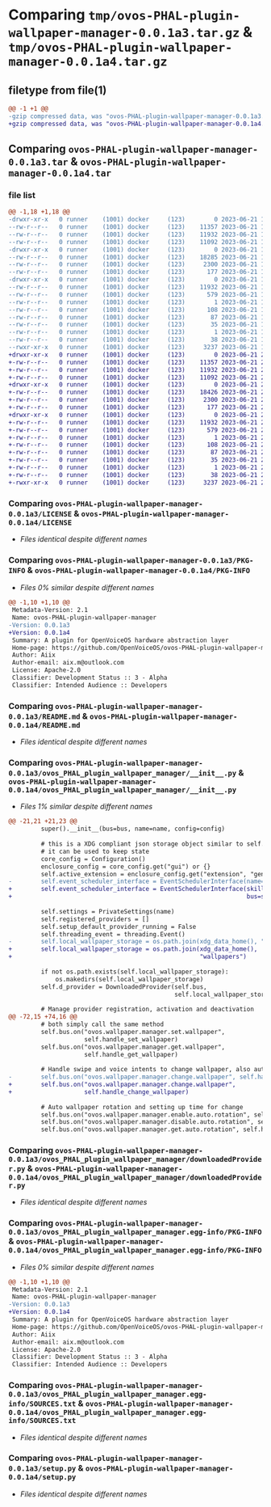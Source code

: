 # Comparing `tmp/ovos-PHAL-plugin-wallpaper-manager-0.0.1a3.tar.gz` & `tmp/ovos-PHAL-plugin-wallpaper-manager-0.0.1a4.tar.gz`

## filetype from file(1)

```diff
@@ -1 +1 @@
-gzip compressed data, was "ovos-PHAL-plugin-wallpaper-manager-0.0.1a3.tar", last modified: Wed Jun 21 19:41:38 2023, max compression
+gzip compressed data, was "ovos-PHAL-plugin-wallpaper-manager-0.0.1a4.tar", last modified: Wed Jun 21 21:05:07 2023, max compression
```

## Comparing `ovos-PHAL-plugin-wallpaper-manager-0.0.1a3.tar` & `ovos-PHAL-plugin-wallpaper-manager-0.0.1a4.tar`

### file list

```diff
@@ -1,18 +1,18 @@
-drwxr-xr-x   0 runner    (1001) docker     (123)        0 2023-06-21 19:41:38.596827 ovos-PHAL-plugin-wallpaper-manager-0.0.1a3/
--rw-r--r--   0 runner    (1001) docker     (123)    11357 2023-06-21 19:41:32.000000 ovos-PHAL-plugin-wallpaper-manager-0.0.1a3/LICENSE
--rw-r--r--   0 runner    (1001) docker     (123)    11932 2023-06-21 19:41:38.596827 ovos-PHAL-plugin-wallpaper-manager-0.0.1a3/PKG-INFO
--rw-r--r--   0 runner    (1001) docker     (123)    11092 2023-06-21 19:41:32.000000 ovos-PHAL-plugin-wallpaper-manager-0.0.1a3/README.md
-drwxr-xr-x   0 runner    (1001) docker     (123)        0 2023-06-21 19:41:38.596827 ovos-PHAL-plugin-wallpaper-manager-0.0.1a3/ovos_PHAL_plugin_wallpaper_manager/
--rw-r--r--   0 runner    (1001) docker     (123)    18285 2023-06-21 19:41:32.000000 ovos-PHAL-plugin-wallpaper-manager-0.0.1a3/ovos_PHAL_plugin_wallpaper_manager/__init__.py
--rw-r--r--   0 runner    (1001) docker     (123)     2300 2023-06-21 19:41:32.000000 ovos-PHAL-plugin-wallpaper-manager-0.0.1a3/ovos_PHAL_plugin_wallpaper_manager/downloadedProvider.py
--rw-r--r--   0 runner    (1001) docker     (123)      177 2023-06-21 19:41:32.000000 ovos-PHAL-plugin-wallpaper-manager-0.0.1a3/ovos_PHAL_plugin_wallpaper_manager/version.py
-drwxr-xr-x   0 runner    (1001) docker     (123)        0 2023-06-21 19:41:38.596827 ovos-PHAL-plugin-wallpaper-manager-0.0.1a3/ovos_PHAL_plugin_wallpaper_manager.egg-info/
--rw-r--r--   0 runner    (1001) docker     (123)    11932 2023-06-21 19:41:38.000000 ovos-PHAL-plugin-wallpaper-manager-0.0.1a3/ovos_PHAL_plugin_wallpaper_manager.egg-info/PKG-INFO
--rw-r--r--   0 runner    (1001) docker     (123)      579 2023-06-21 19:41:38.000000 ovos-PHAL-plugin-wallpaper-manager-0.0.1a3/ovos_PHAL_plugin_wallpaper_manager.egg-info/SOURCES.txt
--rw-r--r--   0 runner    (1001) docker     (123)        1 2023-06-21 19:41:38.000000 ovos-PHAL-plugin-wallpaper-manager-0.0.1a3/ovos_PHAL_plugin_wallpaper_manager.egg-info/dependency_links.txt
--rw-r--r--   0 runner    (1001) docker     (123)      108 2023-06-21 19:41:38.000000 ovos-PHAL-plugin-wallpaper-manager-0.0.1a3/ovos_PHAL_plugin_wallpaper_manager.egg-info/entry_points.txt
--rw-r--r--   0 runner    (1001) docker     (123)       87 2023-06-21 19:41:38.000000 ovos-PHAL-plugin-wallpaper-manager-0.0.1a3/ovos_PHAL_plugin_wallpaper_manager.egg-info/requires.txt
--rw-r--r--   0 runner    (1001) docker     (123)       35 2023-06-21 19:41:38.000000 ovos-PHAL-plugin-wallpaper-manager-0.0.1a3/ovos_PHAL_plugin_wallpaper_manager.egg-info/top_level.txt
--rw-r--r--   0 runner    (1001) docker     (123)        1 2023-06-21 19:41:38.000000 ovos-PHAL-plugin-wallpaper-manager-0.0.1a3/ovos_PHAL_plugin_wallpaper_manager.egg-info/zip-safe
--rw-r--r--   0 runner    (1001) docker     (123)       38 2023-06-21 19:41:38.596827 ovos-PHAL-plugin-wallpaper-manager-0.0.1a3/setup.cfg
--rwxr-xr-x   0 runner    (1001) docker     (123)     3237 2023-06-21 19:41:32.000000 ovos-PHAL-plugin-wallpaper-manager-0.0.1a3/setup.py
+drwxr-xr-x   0 runner    (1001) docker     (123)        0 2023-06-21 21:05:07.054426 ovos-PHAL-plugin-wallpaper-manager-0.0.1a4/
+-rw-r--r--   0 runner    (1001) docker     (123)    11357 2023-06-21 21:05:02.000000 ovos-PHAL-plugin-wallpaper-manager-0.0.1a4/LICENSE
+-rw-r--r--   0 runner    (1001) docker     (123)    11932 2023-06-21 21:05:07.054426 ovos-PHAL-plugin-wallpaper-manager-0.0.1a4/PKG-INFO
+-rw-r--r--   0 runner    (1001) docker     (123)    11092 2023-06-21 21:05:02.000000 ovos-PHAL-plugin-wallpaper-manager-0.0.1a4/README.md
+drwxr-xr-x   0 runner    (1001) docker     (123)        0 2023-06-21 21:05:07.054426 ovos-PHAL-plugin-wallpaper-manager-0.0.1a4/ovos_PHAL_plugin_wallpaper_manager/
+-rw-r--r--   0 runner    (1001) docker     (123)    18426 2023-06-21 21:05:02.000000 ovos-PHAL-plugin-wallpaper-manager-0.0.1a4/ovos_PHAL_plugin_wallpaper_manager/__init__.py
+-rw-r--r--   0 runner    (1001) docker     (123)     2300 2023-06-21 21:05:02.000000 ovos-PHAL-plugin-wallpaper-manager-0.0.1a4/ovos_PHAL_plugin_wallpaper_manager/downloadedProvider.py
+-rw-r--r--   0 runner    (1001) docker     (123)      177 2023-06-21 21:05:02.000000 ovos-PHAL-plugin-wallpaper-manager-0.0.1a4/ovos_PHAL_plugin_wallpaper_manager/version.py
+drwxr-xr-x   0 runner    (1001) docker     (123)        0 2023-06-21 21:05:07.054426 ovos-PHAL-plugin-wallpaper-manager-0.0.1a4/ovos_PHAL_plugin_wallpaper_manager.egg-info/
+-rw-r--r--   0 runner    (1001) docker     (123)    11932 2023-06-21 21:05:07.000000 ovos-PHAL-plugin-wallpaper-manager-0.0.1a4/ovos_PHAL_plugin_wallpaper_manager.egg-info/PKG-INFO
+-rw-r--r--   0 runner    (1001) docker     (123)      579 2023-06-21 21:05:07.000000 ovos-PHAL-plugin-wallpaper-manager-0.0.1a4/ovos_PHAL_plugin_wallpaper_manager.egg-info/SOURCES.txt
+-rw-r--r--   0 runner    (1001) docker     (123)        1 2023-06-21 21:05:07.000000 ovos-PHAL-plugin-wallpaper-manager-0.0.1a4/ovos_PHAL_plugin_wallpaper_manager.egg-info/dependency_links.txt
+-rw-r--r--   0 runner    (1001) docker     (123)      108 2023-06-21 21:05:07.000000 ovos-PHAL-plugin-wallpaper-manager-0.0.1a4/ovos_PHAL_plugin_wallpaper_manager.egg-info/entry_points.txt
+-rw-r--r--   0 runner    (1001) docker     (123)       87 2023-06-21 21:05:07.000000 ovos-PHAL-plugin-wallpaper-manager-0.0.1a4/ovos_PHAL_plugin_wallpaper_manager.egg-info/requires.txt
+-rw-r--r--   0 runner    (1001) docker     (123)       35 2023-06-21 21:05:07.000000 ovos-PHAL-plugin-wallpaper-manager-0.0.1a4/ovos_PHAL_plugin_wallpaper_manager.egg-info/top_level.txt
+-rw-r--r--   0 runner    (1001) docker     (123)        1 2023-06-21 21:05:07.000000 ovos-PHAL-plugin-wallpaper-manager-0.0.1a4/ovos_PHAL_plugin_wallpaper_manager.egg-info/zip-safe
+-rw-r--r--   0 runner    (1001) docker     (123)       38 2023-06-21 21:05:07.054426 ovos-PHAL-plugin-wallpaper-manager-0.0.1a4/setup.cfg
+-rwxr-xr-x   0 runner    (1001) docker     (123)     3237 2023-06-21 21:05:02.000000 ovos-PHAL-plugin-wallpaper-manager-0.0.1a4/setup.py
```

### Comparing `ovos-PHAL-plugin-wallpaper-manager-0.0.1a3/LICENSE` & `ovos-PHAL-plugin-wallpaper-manager-0.0.1a4/LICENSE`

 * *Files identical despite different names*

### Comparing `ovos-PHAL-plugin-wallpaper-manager-0.0.1a3/PKG-INFO` & `ovos-PHAL-plugin-wallpaper-manager-0.0.1a4/PKG-INFO`

 * *Files 0% similar despite different names*

```diff
@@ -1,10 +1,10 @@
 Metadata-Version: 2.1
 Name: ovos-PHAL-plugin-wallpaper-manager
-Version: 0.0.1a3
+Version: 0.0.1a4
 Summary: A plugin for OpenVoiceOS hardware abstraction layer
 Home-page: https://github.com/OpenVoiceOS/ovos-PHAL-plugin-wallpaper-manager
 Author: Aiix
 Author-email: aix.m@outlook.com
 License: Apache-2.0
 Classifier: Development Status :: 3 - Alpha
 Classifier: Intended Audience :: Developers
```

### Comparing `ovos-PHAL-plugin-wallpaper-manager-0.0.1a3/README.md` & `ovos-PHAL-plugin-wallpaper-manager-0.0.1a4/README.md`

 * *Files identical despite different names*

### Comparing `ovos-PHAL-plugin-wallpaper-manager-0.0.1a3/ovos_PHAL_plugin_wallpaper_manager/__init__.py` & `ovos-PHAL-plugin-wallpaper-manager-0.0.1a4/ovos_PHAL_plugin_wallpaper_manager/__init__.py`

 * *Files 1% similar despite different names*

```diff
@@ -21,21 +21,23 @@
         super().__init__(bus=bus, name=name, config=config)
 
         # this is a XDG compliant json storage object similar to self.settings in MycroftSkill
         # it can be used to keep state
         core_config = Configuration()
         enclosure_config = core_config.get("gui") or {}
         self.active_extension = enclosure_config.get("extension", "generic")
-        self.event_scheduler_interface = EventSchedulerInterface(name=name, bus=self.bus)
+        self.event_scheduler_interface = EventSchedulerInterface(skill_id=name,
+                                                                 bus=self.bus)
 
         self.settings = PrivateSettings(name)
         self.registered_providers = []
         self.setup_default_provider_running = False
         self.threading_event = threading.Event()
-        self.local_wallpaper_storage = os.path.join(xdg_data_home(), "wallpapers")
+        self.local_wallpaper_storage = os.path.join(xdg_data_home(),
+                                                    "wallpapers")
     
         if not os.path.exists(self.local_wallpaper_storage):
             os.makedirs(self.local_wallpaper_storage)
         self.d_provider = DownloadedProvider(self.bus,
                                              self.local_wallpaper_storage)
 
         # Manage provider registration, activation and deactivation
@@ -72,15 +74,16 @@
         # both simply call the same method
         self.bus.on("ovos.wallpaper.manager.set.wallpaper",
                     self.handle_set_wallpaper)
         self.bus.on("ovos.wallpaper.manager.get.wallpaper",
                     self.handle_get_wallpaper)
         
         # Handle swipe and voice intents to change wallpaper, also auto rotation
-        self.bus.on("ovos.wallpaper.manager.change.wallpaper", self.handle_change_wallpaper)
+        self.bus.on("ovos.wallpaper.manager.change.wallpaper",
+                    self.handle_change_wallpaper)
 
         # Auto wallpaper rotation and setting up time for change
         self.bus.on("ovos.wallpaper.manager.enable.auto.rotation", self.handle_enable_auto_rotation)
         self.bus.on("ovos.wallpaper.manager.disable.auto.rotation", self.handle_disable_auto_rotation)
         self.bus.on("ovos.wallpaper.manager.get.auto.rotation", self.handle_get_auto_rotation)
```

### Comparing `ovos-PHAL-plugin-wallpaper-manager-0.0.1a3/ovos_PHAL_plugin_wallpaper_manager/downloadedProvider.py` & `ovos-PHAL-plugin-wallpaper-manager-0.0.1a4/ovos_PHAL_plugin_wallpaper_manager/downloadedProvider.py`

 * *Files identical despite different names*

### Comparing `ovos-PHAL-plugin-wallpaper-manager-0.0.1a3/ovos_PHAL_plugin_wallpaper_manager.egg-info/PKG-INFO` & `ovos-PHAL-plugin-wallpaper-manager-0.0.1a4/ovos_PHAL_plugin_wallpaper_manager.egg-info/PKG-INFO`

 * *Files 0% similar despite different names*

```diff
@@ -1,10 +1,10 @@
 Metadata-Version: 2.1
 Name: ovos-PHAL-plugin-wallpaper-manager
-Version: 0.0.1a3
+Version: 0.0.1a4
 Summary: A plugin for OpenVoiceOS hardware abstraction layer
 Home-page: https://github.com/OpenVoiceOS/ovos-PHAL-plugin-wallpaper-manager
 Author: Aiix
 Author-email: aix.m@outlook.com
 License: Apache-2.0
 Classifier: Development Status :: 3 - Alpha
 Classifier: Intended Audience :: Developers
```

### Comparing `ovos-PHAL-plugin-wallpaper-manager-0.0.1a3/ovos_PHAL_plugin_wallpaper_manager.egg-info/SOURCES.txt` & `ovos-PHAL-plugin-wallpaper-manager-0.0.1a4/ovos_PHAL_plugin_wallpaper_manager.egg-info/SOURCES.txt`

 * *Files identical despite different names*

### Comparing `ovos-PHAL-plugin-wallpaper-manager-0.0.1a3/setup.py` & `ovos-PHAL-plugin-wallpaper-manager-0.0.1a4/setup.py`

 * *Files identical despite different names*

